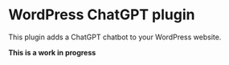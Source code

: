 # WordPress ChatGPT plugin

This plugin adds a ChatGPT chatbot to your WordPress website.

**This is a work in progress**
